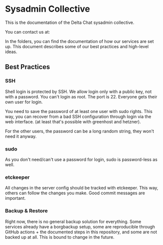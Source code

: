 # Sysadmin Collective

This is the documentation of the Delta Chat sysadmin collective. 

You can contact us at: 

In the folders, you can find the documentation of how our services are set up.
This document describes some of our best practices and high-level ideas.

## Best Practices

### SSH

Shell login is protected by SSH. We allow login only with a public key, not
with a password. You can't login as root. The port is 22. Everyone gets their
own user for login.

You need to save the password of at least one user with sudo rights. This way,
you can recover from a bad SSH configuration through login via the web
interface. (at least that's possible with greenhost and hetzner).

For the other users, the password can be a long random string, they won't need
it anyway.

### sudo

As you don't need/can't use a password for login, sudo is password-less as
well.

### etckeeper

All changes in the server config should be tracked with etckeeper. This way,
others can follow the changes you make. Good commit messages are important.

### Backup & Restore

Right now, there is no general backup solution for everything. Some services
already have a borgbackup setup, some are reproducible through GitHub actions +
the documented steps in this repository, and some are not backed up at all.
This is bound to change in the future.

